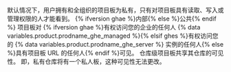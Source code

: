 默认情况下，用户拥有和全组织的项目板为私有，只有对项目板具有读取、写入或管理权限的人才能看到。 {% ifversion ghae %}内部{% else %}公共{% endif %} 项目板对 {% ifversion ghae %}有权访问您的企业的任何人 {% data variables.product.prodname_ghe_managed %}{% elsif ghes %}有权访问您的 {% data variables.product.prodname_ghe_server %} 实例的任何人{% else %}具有项目板 URL 的任何人{% endif %}可见。 仓库级项目板共享其仓库的可见性。 即，私有仓库将有一个私人板，这种可见性无法更改。
